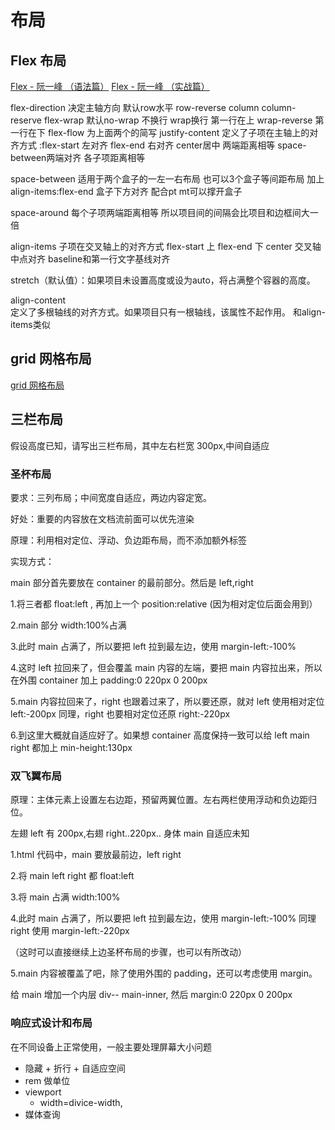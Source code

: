# 布局

## Flex 布局

[Flex - 阮一峰 （语法篇）](http://www.ruanyifeng.com/blog/2015/07/flex-grammar.html)
[Flex - 阮一峰 （实战篇）](http://www.ruanyifeng.com/blog/2015/07/flex-examples.html)

flex-direction 决定主轴方向 默认row水平 row-reverse column column-reserve
flex-wrap    默认no-wrap 不换行 wrap换行 第一行在上 wrap-reverse 第一行在下
flex-flow 为上面两个的简写
justify-content 定义了子项在主轴上的对齐方式  :flex-start 左对齐 flex-end 右对齐 center居中 两端距离相等 space-between两端对齐 各子项距离相等 

space-between 适用于两个盒子的一左一右布局 也可以3个盒子等间距布局
加上align-items:flex-end 盒子下方对齐 配合pt mt可以撑开盒子

space-around 每个子项两端距离相等 所以项目间的间隔会比项目和边框间大一倍

align-items 子项在交叉轴上的对齐方式
flex-start 上 flex-end 下 center 交叉轴中点对齐 baseline和第一行文字基线对齐

stretch（默认值）：如果项目未设置高度或设为auto，将占满整个容器的高度。

align-content     
定义了多根轴线的对齐方式。如果项目只有一根轴线，该属性不起作用。 和align-items类似

## grid 网格布局

[grid 网格布局](https://www.imooc.com/article/28513)

## 三栏布局

假设高度已知，请写出三栏布局，其中左右栏宽 300px,中间自适应

### 圣杯布局

要求：三列布局；中间宽度自适应，两边内容定宽。

好处：重要的内容放在文档流前面可以优先渲染

原理：利用相对定位、浮动、负边距布局，而不添加额外标签

实现方式：

main 部分首先要放在 container 的最前部分。然后是 left,right

1.将三者都 float:left , 再加上一个 position:relative (因为相对定位后面会用到）

2.main 部分 width:100%占满

3.此时 main 占满了，所以要把 left 拉到最左边，使用 margin-left:-100%

4.这时 left 拉回来了，但会覆盖 main 内容的左端，要把 main 内容拉出来，所以在外围 container 加上 padding:0 220px 0 200px

5.main 内容拉回来了，right 也跟着过来了，所以要还原，就对 left 使用相对定位 left:-200px 同理，right 也要相对定位还原 right:-220px

6.到这里大概就自适应好了。如果想 container 高度保持一致可以给 left main right 都加上 min-height:130px

### 双飞翼布局

原理：主体元素上设置左右边距，预留两翼位置。左右两栏使用浮动和负边距归位。

左翅 left 有 200px,右翅 right..220px.. 身体 main 自适应未知

1.html 代码中，main 要放最前边，left right

2.将 main left right 都 float:left

3.将 main 占满 width:100%

4.此时 main 占满了，所以要把 left 拉到最左边，使用 margin-left:-100% 同理 right 使用 margin-left:-220px

（这时可以直接继续上边圣杯布局的步骤，也可以有所改动）

5.main 内容被覆盖了吧，除了使用外围的 padding，还可以考虑使用 margin。

给 main 增加一个内层 div-- main-inner, 然后 margin:0 220px 0 200px

### 响应式设计和布局

在不同设备上正常使用，一般主要处理屏幕大小问题

- 隐藏 + 折行 + 自适应空间
- rem 做单位
- viewport
  - width=divice-width,
- 媒体查询

